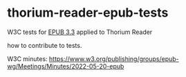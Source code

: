 # thorium-reader-epub-tests
W3C tests for [EPUB 3.3](https://github.com/w3c/epub-tests) applied to Thorium Reader


how to contribute to tests.

W3C minutes: https://www.w3.org/publishing/groups/epub-wg/Meetings/Minutes/2022-05-20-epub